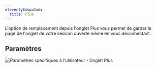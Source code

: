 ```yaml
---
eleventyComputed:
  title: Plus
---
```

L'option de remplacement depuis l'onglet Plus vous permet de garder la page de l'onglet de votre session ouverte même en vous déconnectant.

## Paramètres

![Paramètres spécifiques à l'utilisateur - Onglet Plus](https://cdnweb.devolutions.net/docs/docs_en_rdm_mac_clip10343.png)
